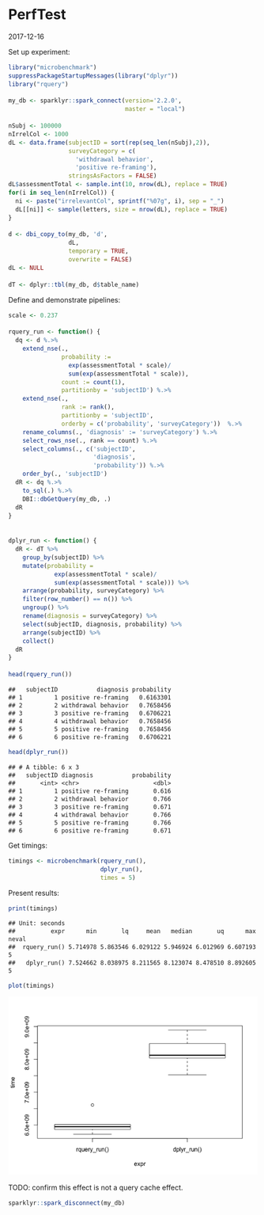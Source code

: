 PerfTest
================
2017-12-16

<!-- PerfTest.md is generated from PerfTest.Rmd. Please edit that file -->
Set up experiment:

``` r
library("microbenchmark")
suppressPackageStartupMessages(library("dplyr"))
library("rquery")

my_db <- sparklyr::spark_connect(version='2.2.0', 
                                 master = "local")

nSubj <- 100000
nIrrelCol <- 1000
dL <- data.frame(subjectID = sort(rep(seq_len(nSubj),2)),
                 surveyCategory = c(
                   'withdrawal behavior',
                   'positive re-framing'),
                 stringsAsFactors = FALSE)
dL$assessmentTotal <- sample.int(10, nrow(dL), replace = TRUE)
for(i in seq_len(nIrrelCol)) {
  ni <- paste("irrelevantCol", sprintf("%07g", i), sep = "_")
  dL[[ni]] <- sample(letters, size = nrow(dL), replace = TRUE)
}

d <- dbi_copy_to(my_db, 'd',
                 dL,
                 temporary = TRUE, 
                 overwrite = FALSE)
dL <- NULL

dT <- dplyr::tbl(my_db, d$table_name)
```

Define and demonstrate pipelines:

``` r
scale <- 0.237

rquery_run <- function() {
  dq <- d %.>%
    extend_nse(.,
               probability :=
                 exp(assessmentTotal * scale)/
                 sum(exp(assessmentTotal * scale)),
               count := count(1),
               partitionby = 'subjectID') %.>%
    extend_nse(.,
               rank := rank(),
               partitionby = 'subjectID',
               orderby = c('probability', 'surveyCategory'))  %.>%
    rename_columns(., 'diagnosis' := 'surveyCategory') %.>%
    select_rows_nse(., rank == count) %.>%
    select_columns(., c('subjectID', 
                        'diagnosis', 
                        'probability')) %.>%
    order_by(., 'subjectID')
  dR <- dq %.>%
    to_sql(.) %.>%
    DBI::dbGetQuery(my_db, .) 
  dR
}


dplyr_run <- function() {
  dR <- dT %>%
    group_by(subjectID) %>%
    mutate(probability =
             exp(assessmentTotal * scale)/
             sum(exp(assessmentTotal * scale))) %>%
    arrange(probability, surveyCategory) %>%
    filter(row_number() == n()) %>%
    ungroup() %>%
    rename(diagnosis = surveyCategory) %>%
    select(subjectID, diagnosis, probability) %>%
    arrange(subjectID) %>% 
    collect()
  dR
}

head(rquery_run())
```

    ##   subjectID           diagnosis probability
    ## 1         1 positive re-framing   0.6163301
    ## 2         2 withdrawal behavior   0.7658456
    ## 3         3 positive re-framing   0.6706221
    ## 4         4 withdrawal behavior   0.7658456
    ## 5         5 positive re-framing   0.7658456
    ## 6         6 positive re-framing   0.6706221

``` r
head(dplyr_run())
```

    ## # A tibble: 6 x 3
    ##   subjectID diagnosis           probability
    ##       <int> <chr>                     <dbl>
    ## 1         1 positive re-framing       0.616
    ## 2         2 withdrawal behavior       0.766
    ## 3         3 positive re-framing       0.671
    ## 4         4 withdrawal behavior       0.766
    ## 5         5 positive re-framing       0.766
    ## 6         6 positive re-framing       0.671

Get timings:

``` r
timings <- microbenchmark(rquery_run(), 
                          dplyr_run(), 
                          times = 5)
```

Present results:

``` r
print(timings)
```

    ## Unit: seconds
    ##          expr      min       lq     mean   median       uq      max neval
    ##  rquery_run() 5.714978 5.863546 6.029122 5.946924 6.012969 6.607193     5
    ##   dplyr_run() 7.524662 8.038975 8.211565 8.123074 8.478510 8.892605     5

``` r
plot(timings)
```

![](PerfTest_files/figure-markdown_github/present-1.png)

TODO: confirm this effect is not a query cache effect.

``` r
sparklyr::spark_disconnect(my_db)
```
